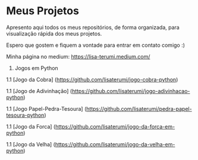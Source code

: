 # Meus Projetos

Apresento aqui todos os meus repositórios, de forma organizada, para visualização rápida dos meus projetos.

Espero que gostem e fiquem a vontade para entrar em contato comigo :)

Minha página no medium: https://lisa-terumi.medium.com/

1. Jogos em Python

1.1 [Jogo da Cobra] (https://github.com/lisaterumi/jogo-cobra-python)

1.1 [Jogo de Adivinhação] (https://github.com/lisaterumi/jogo-adivinhacao-python)

1.1 [Jogo Papel-Pedra-Tesoura] (https://github.com/lisaterumi/pedra-papel-tesoura-python)

1.1 [Jogo da Forca] (https://github.com/lisaterumi/jogo-da-forca-em-python)

1.1 [Jogo da Velha] (https://github.com/lisaterumi/jogo-da-velha-em-python)


